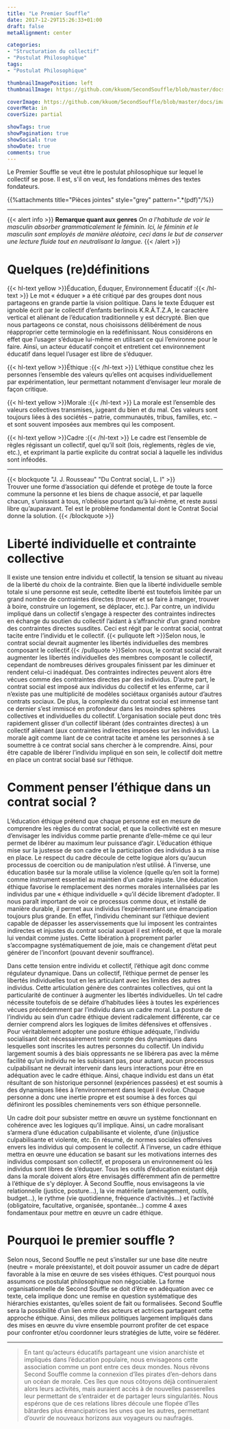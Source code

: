 ```yaml
---
title: "Le Premier Souffle"
date: 2017-12-29T15:26:33+01:00
draft: false
metaAlignment: center

categories:
- "Structuration du collectif"
- "Postulat Philosophique"
tags:
- "Postulat Philosophique"

thumbnailImagePosition: left
thumbnailImage: https://github.com/kkuom/SecondSouffle/blob/master/docs/img/Cover.png?raw=true

coverImage: https://github.com/kkuom/SecondSouffle/blob/master/docs/images/Post-header-structuration.png?raw=true
coverMeta: in
coverSize: partial

showTags: true
showPagination: true
showSocial: true
showDate: true
comments: true
---
```


Le Premier Souffle se veut être le postulat philosophique sur lequel le collectif se pose. Il est, s'il on veut, les fondations mêmes des textes fondateurs.
<!--more-->

{{%attachments title="Pièces jointes" style="grey" pattern=".*(pdf)"/%}}

<!-- toc -->
___
{{< alert info >}}
**Remarque quant aux genres**
_On  a l’habitude de voir le masculin absorber grammaticalement le féminin.  Ici, le féminin et le masculin sont employés de manière aléatoire, ceci  dans le but de conserver une lecture fluide tout en neutralisant la langue._
{{< /alert >}}

# Quelques (re)définitions

{{< hl-text yellow >}}Éducation, Éduquer, Environnement Éducatif :{{< /hl-text >}}
Le mot « éduquer » a été critiqué par des groupes dont nous partageons en grande partie la vision politique. Dans le texte Éduquer est ignoble écrit par le collectif d’enfants berlinois K.R.Ä.T.Z.A, le caractère vertical et aliénant de l’éducation traditionnelle y est décrypté. Bien que nous partageons ce constat, nous choisissons délibérément de nous réapproprier cette terminologie en la redéfinissant. Nous considérons en effet que l’usager s’éduque lui-même en utilisant ce qui l’environne pour le faire.  Ainsi, un acteur éducatif conçoit et entretient cet environnement éducatif dans lequel l’usager est libre de s’éduquer.

{{< hl-text yellow >}}Éthique :{{< /hl-text >}}
L’éthique constitue chez les personnes l’ensemble des valeurs qu’elles ont acquises individuellement par expérimentation, leur permettant notamment d’envisager leur morale de façon critique.

{{< hl-text yellow >}}Morale :{{< /hl-text >}}
La morale est l’ensemble des valeurs collectives transmises, jugeant du bien et du mal. Ces valeurs sont toujours liées à des sociétés – patrie, communautés, tribus, familles, etc. – et sont souvent imposées aux membres qui les composent.

{{< hl-text yellow >}}Cadre :{{< /hl-text >}}
Le cadre est l’ensemble de règles régissant un collectif, quel qu’il soit (lois, règlements, règles de vie, etc.), et exprimant la partie explicite du contrat social à laquelle les individus sont inféodés.

___

{{< blockquote "J. J. Rousseau" "Du Contrat social, L. I" >}}<br/>
  Trouver une forme d’association qui défende et protège de toute la force commune la personne et les biens de chaque associé, et par laquelle chacun, s’unissant à tous, n’obéisse pourtant qu’à lui-même, et reste aussi libre qu’auparavant. Tel est le problème fondamental dont le Contrat Social donne la solution.
{{< /blockquote >}}

# Liberté individuelle et contrainte collective

Il existe une tension entre individu et collectif, la tension se situant au niveau de la liberté du choix de la contrainte. Bien que la liberté individuelle semble totale si une personne est seule, cettedite liberté est toutefois limitée par un grand nombre de contraintes directes (trouver et se faire à manger, trouver à boire, construire un logement, se déplacer, etc.). Par contre, un individu impliqué dans un collectif s’engage à respecter des contraintes indirectes en échange du soutien du collectif l’aidant à s’affranchir d’un grand nombre des contraintes directes susdites. Ceci est régit par le contrat social, contrat tacite entre l’individu et le collectif. {{< pullquote left >}}Selon nous, le contrat social devrait augmenter les libertés individuelles des membres composant le collectif.{{< /pullquote >}}Selon nous, le contrat social devrait augmenter les libertés individuelles des membres composant le collectif, cependant de nombreuses dérives groupales finissent par les diminuer et rendent celui-ci inadéquat. Des contraintes indirectes peuvent alors être vécues comme des contraintes directes par des individus. D’autre part, le contrat social est imposé aux individus du collectif et les enferme, car il n’existe pas une multiplicité de modèles sociétaux organisés autour d’autres contrats sociaux. De plus, la complexité du contrat social est immense tant ce dernier s’est immiscé en profondeur dans les moindres sphères collectives et individuelles du collectif. L’organisation sociale peut donc très rapidement glisser d’un collectif libérant (des contraintes directes) à un collectif aliénant (aux contraintes indirectes imposées sur les individus). La morale agit comme liant de ce contrat tacite et amène les personnes à se soumettre à ce contrat social sans chercher à le comprendre. Ainsi, pour être capable de libérer l’individu impliqué en son sein, le collectif doit mettre en place un contrat social basé sur l’éthique.


# Comment penser l’éthique dans un contrat social ?

L’éducation éthique prétend que chaque personne est en mesure de comprendre les règles du contrat social, et que la collectivité est en mesure d’envisager les individus comme partie prenante d’elle-même ce qui leur permet de libérer au maximum leur puissance d’agir.
L’éducation éthique mise sur la justesse de son cadre et la participation des individus à sa mise en place. Le respect du cadre découle de cette logique alors qu’aucun processus de coercition ou de manipulation n’est utilisé. À l’inverse, une éducation basée sur la morale utilise la violence (quelle qu’en soit la forme) comme instrument essentiel au maintien d’un cadre injuste. Une éducation éthique favorise le remplacement des normes morales internalisées par les individus par une « éthique individuelle » qu’il décide librement d’adopter. Il nous paraît important de voir ce processus comme doux, et installé de manière durable, il permet aux individus l’expérimentant une émancipation toujours plus grande. En effet, l’individu cheminant sur l’éthique devient capable de dépasser les asservissements que lui imposent les contraintes indirectes et injustes du contrat social auquel il est inféodé, et que la morale lui vendait comme justes. Cette libération à proprement parler s’accompagne systématiquement de joie, mais ce changement d’état peut générer de l’inconfort (pouvant devenir souffrance).

Dans cette tension entre individu et collectif, l’éthique agit donc comme régulateur dynamique. Dans un collectif, l’éthique permet de penser les libertés individuelles tout en les articulant avec les limites des autres individus. Cette articulation génère des contraintes collectives, qui ont la particularité de continuer à augmenter les libertés individuelles.
Un tel cadre nécessite toutefois de se défaire d’habitudes liées à toutes les expériences vécues précédemment par l’individu dans un cadre moral. La posture de l’individu au sein d’un cadre éthique devient radicalement différente, car ce dernier comprend alors les logiques de limites défensives et offensives . Pour véritablement adopter une posture éthique adéquate, l’individu socialisant doit nécessairement tenir compte des dynamiques dans lesquelles sont inscrites les autres personnes du collectif. Un individu largement soumis à des biais oppressants ne se libérera pas avec la même facilité qu’un individu ne les subissant pas, pour autant, aucun processus culpabilisant ne devrait intervenir dans leurs interactions pour être en adéquation avec le cadre éthique. Ainsi, chaque individu est dans un état résultant de son historique personnel (expériences passées) et est soumis à des dynamiques liées à l’environnement dans lequel il évolue. Chaque personne a donc une inertie propre et est soumise à des forces qui définiront les possibles cheminements vers son éthique personnelle.

Un cadre doit pour subsister mettre en œuvre un système fonctionnant en cohérence avec les logiques qu’il implique. Ainsi, un cadre moralisant s’armera d’une éducation culpabilisante et violente, d’une (in)justice culpabilisante et violente, etc. En résumé, de normes sociales offensives envers les individus qui composent le collectif. À l’inverse, un cadre éthique mettra en œuvre une éducation se basant sur les motivations internes des individus composant son collectif, et proposera un environnement où les individus sont libres de s’éduquer. Tous les outils d’éducation existant déjà dans la morale doivent alors être envisagés différemment afin de permettre à l’éthique de s’y déployer.
À Second Souffle, nous envisageons la vie relationnelle (justice, posture…), la vie matérielle (aménagement, outils, budget...), le rythme (vie quotidienne, fréquence d’activités…) et l’activité (obligatoire, facultative, organisée, spontanée…) comme 4 axes fondamentaux pour mettre en œuvre un cadre éthique.


# Pourquoi le premier souffle ?

Selon nous, Second Souffle ne peut s’installer sur une base dite neutre (neutre = morale préexistante), et doit pouvoir assumer un cadre de départ favorable à la mise en œuvre de ses visées éthiques. C’est pourquoi nous assumons ce postulat philosophique non négociable. La forme organisationnelle de Second Souffle se doit d’être en adéquation avec ce texte, cela implique donc une remise en question systématique des hiérarchies existantes, qu’elles soient de fait ou formalisées. Second Souffle sera la possibilité d’un lien entre des acteurs et actrices partageant cette approche éthique. Ainsi, des milieux politiques largement impliqués dans des mises en œuvre du vivre ensemble pourront profiter de cet espace pour confronter et/ou coordonner leurs stratégies de lutte, voire se fédérer.

___

> En tant qu’acteurs éducatifs partageant une vision anarchiste et impliqués dans l’éducation populaire, nous envisageons cette association comme un pont entre ces deux mondes. Nous rêvons Second Souffle comme la connexion d’îles pirates d’en-dehors dans un océan de morale. Ces îles que nous côtoyons déjà continueraient alors leurs activités, mais auraient accès à de nouvelles passerelles leur permettant de s’entraider et de partager leurs singularités. Nous espérons que de ces relations libres découle une flopée d’îles bâtardes plus émancipatrices les unes que les autres, permettant d’ouvrir de nouveaux horizons aux voyageurs ou naufragés.
